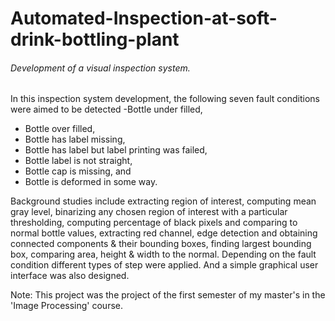 # Automated-Inspection-at-soft-drink-bottling-plant
###### Development of a visual inspection system.

In this inspection system development, the following seven fault conditions were aimed to be detected
-Bottle under filled, 
- Bottle over filled, 
- Bottle has label missing, 
- Bottle has label but label printing was failed, 
- Bottle label is not straight, 
- Bottle cap is missing, and 
- Bottle is deformed in some way. 

Background studies include extracting region of interest, computing mean gray level, binarizing any chosen region of interest with a particular thresholding, computing percentage of black pixels and comparing to normal bottle values, extracting red channel, edge detection and obtaining connected components & their bounding boxes, finding largest bounding box, comparing area, height & width to the normal. Depending on the fault condition different types of step were applied. And a simple graphical user interface was also designed.

Note: This project was the project of the first semester of my master's in the 'Image Processing' course.

